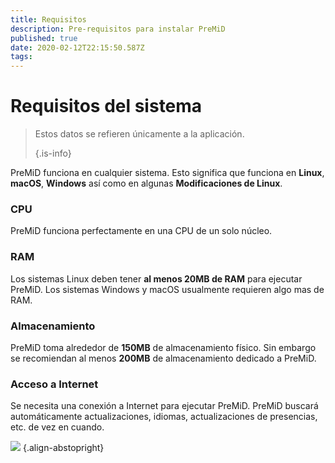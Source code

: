 ```yaml
---
title: Requisitos
description: Pre-requisitos para instalar PreMiD
published: true
date: 2020-02-12T22:15:50.587Z
tags: 
---
```


# Requisitos del sistema

> Estos datos se refieren únicamente a la aplicación. 
> 
> {.is-info}

PreMiD funciona en cualquier sistema. Esto significa que funciona en **Linux**, **macOS**, **Windows** así como en algunas **Modificaciones de Linux**.

### CPU
PreMiD funciona perfectamente en una CPU de un solo núcleo.

### RAM
Los sistemas Linux deben tener **al menos 20MB de RAM** para ejecutar PreMiD. Los sistemas Windows y macOS usualmente requieren algo mas de RAM.

### Almacenamiento
PreMiD toma alrededor de **150MB** de almacenamiento físico. Sin embargo se recomiendan al menos **200MB** de almacenamiento dedicado a PreMiD.

### Acceso a Internet
Se necesita una conexión a Internet para ejecutar PreMiD. PreMiD buscará automáticamente actualizaciones, idiomas, actualizaciones de presencias, etc. de vez en cuando.

![](https://a.icons8.com/ViUXyjOj/f4tFww/svg.svg) {.align-abstopright}